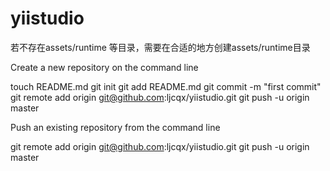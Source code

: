 yiistudio
=========

若不存在assets/runtime 等目录，需要在合适的地方创建assets/runtime目录


Create a new repository on the command line

touch README.md
git init
git add README.md
git commit -m "first commit"
git remote add origin git@github.com:ljcqx/yiistudio.git
git push -u origin master


Push an existing repository from the command line

git remote add origin git@github.com:ljcqx/yiistudio.git
git push -u origin master

